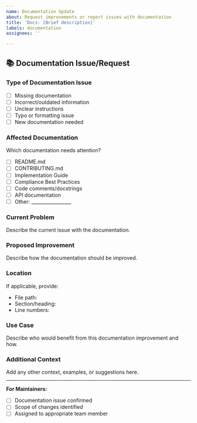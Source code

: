 ```yaml
---
name: Documentation Update
about: Request improvements or report issues with documentation
title: 'Docs: [Brief description]'
labels: documentation
assignees: ''

---
```


## 📚 Documentation Issue/Request

### Type of Documentation Issue
- [ ] Missing documentation
- [ ] Incorrect/outdated information
- [ ] Unclear instructions
- [ ] Typo or formatting issue
- [ ] New documentation needed

### Affected Documentation
Which documentation needs attention?
- [ ] README.md
- [ ] CONTRIBUTING.md
- [ ] Implementation Guide
- [ ] Compliance Best Practices
- [ ] Code comments/docstrings
- [ ] API documentation
- [ ] Other: _________________

### Current Problem
Describe the current issue with the documentation.

### Proposed Improvement
Describe how the documentation should be improved.

### Location
If applicable, provide:
- File path: 
- Section/heading: 
- Line numbers: 

### Use Case
Describe who would benefit from this documentation improvement and how.

### Additional Context
Add any other context, examples, or suggestions here.

---

**For Maintainers:**
- [ ] Documentation issue confirmed
- [ ] Scope of changes identified
- [ ] Assigned to appropriate team member